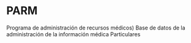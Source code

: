 # PARM
Programa de administración de recursos médicos) Base de datos de la administración de la información médica Particulares
